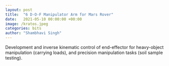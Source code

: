 ```yaml
---
layout: post
title:  "6 D-O-F Manipulator Arm for Mars Rover"
date:   2021-05-10 00:00:00 +00:00
image: /kratos.jpeg
categories: bits
author: "Shambhavi Singh"
---
```

Development and inverse kinematic control of end-effector for heavy-object manipulation (carrying loads), and precision manipulation tasks (soil sample testing).